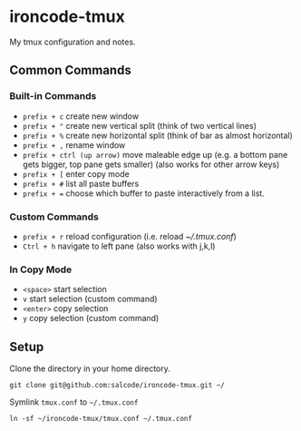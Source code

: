 # ironcode-tmux
My tmux configuration and notes.

## Common Commands

### Built-in Commands

- `prefix + c` create new window
- `prefix + "` create new vertical split (think of two vertical lines)
- `prefix + %` create new horizontal split (think of bar as almost horizontal)
- `prefix + ,` rename window
- `prefix + ctrl (up arrow)` move maleable edge up (e.g. a bottom pane gets bigger, top pane gets smaller) (also works for other arrow keys)
- `prefix + [` enter copy mode
- `prefix + #` list all paste buffers
- `prefix + =` choose which buffer to paste interactively from a list.

### Custom Commands
- `prefix + r` reload configuration (i.e. reload _~/.tmux.conf_)
- `Ctrl + h` navigate to left pane (also works with j,k,l)

### In Copy Mode

- `<space>` start selection
- `v` start selection (custom command)
- `<enter>` copy selection
- `y` copy selection (custom command)

## Setup

Clone the directory in your home directory.

```
git clone git@github.com:salcode/ironcode-tmux.git ~/
```

Symlink `tmux.conf` to `~/.tmux.conf`

```
ln -sf ~/ironcode-tmux/tmux.conf ~/.tmux.conf
```
